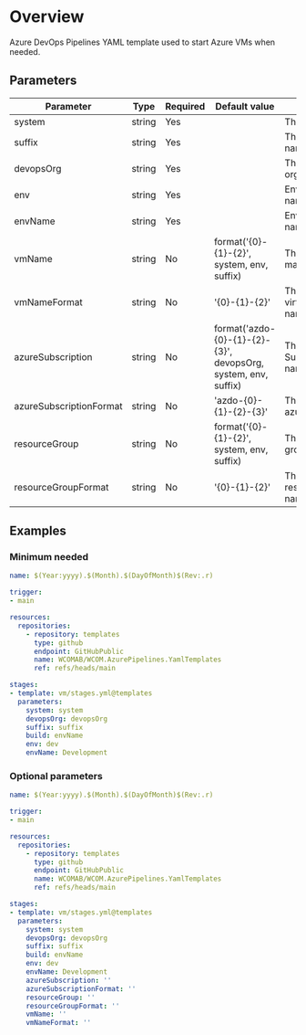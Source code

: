 # Overview

Azure DevOps Pipelines YAML template used to start Azure VMs when needed.

## Parameters

 **Parameter**           | **Type** | **Required** | **Default value**                                              | **Description**
-------------------------|----------|--------------|----------------------------------------------------------------|-----------------------------------------------------------
 system                  | string   | Yes          |                                                                | The target system.
 suffix                  | string   | Yes          |                                                                | The resource name suffix.
 devopsOrg               | string   | Yes          |                                                                | The devops organisation.
 env                     | string   | Yes          |                                                                | Environment short name.
 envName                 | string   | Yes          |                                                                | Environment long name.
 vmName                  | string   | No           | format('{0}-{1}-{2}', system, env, suffix)                     | The virtual machine name.
 vmNameFormat            | string   | No           | '{0}-{1}-{2}'                                                  | The format for the virtual machine name.
 azureSubscription       | string   | No           | format('azdo-{0}-{1}-{2}-{3}', devopsOrg, system, env, suffix) | The Azure Subscription name.
 azureSubscriptionFormat | string   | No           | 'azdo-{0}-{1}-{2}-{3}'                                         | The format for the azureSubscription.
 resourceGroup           | string   | No           | format('{0}-{1}-{2}', system, env, suffix)                     | The resource group name.
 resourceGroupFormat     | string   | No           | '{0}-{1}-{2}'                                                  | The format for the resourceGroup name.




## Examples

### Minimum needed

```yaml
name: $(Year:yyyy).$(Month).$(DayOfMonth)$(Rev:.r)

trigger:
- main

resources:
  repositories:
    - repository: templates
      type: github
      endpoint: GitHubPublic
      name: WCOMAB/WCOM.AzurePipelines.YamlTemplates
      ref: refs/heads/main

stages:
- template: vm/stages.yml@templates
  parameters:
    system: system
    devopsOrg: devopsOrg
    suffix: suffix
    build: envName
    env: dev
    envName: Development
```

### Optional parameters

```yaml
name: $(Year:yyyy).$(Month).$(DayOfMonth)$(Rev:.r)

trigger:
- main

resources:
  repositories:
    - repository: templates
      type: github
      endpoint: GitHubPublic
      name: WCOMAB/WCOM.AzurePipelines.YamlTemplates
      ref: refs/heads/main

stages:
- template: vm/stages.yml@templates
  parameters:
    system: system
    devopsOrg: devopsOrg
    suffix: suffix
    build: envName
    env: dev
    envName: Development
    azureSubscription: ''
    azureSubscriptionFormat: ''
    resourceGroup: ''
    resourceGroupFormat: ''
    vmName: ''
    vmNameFormat: ''
```